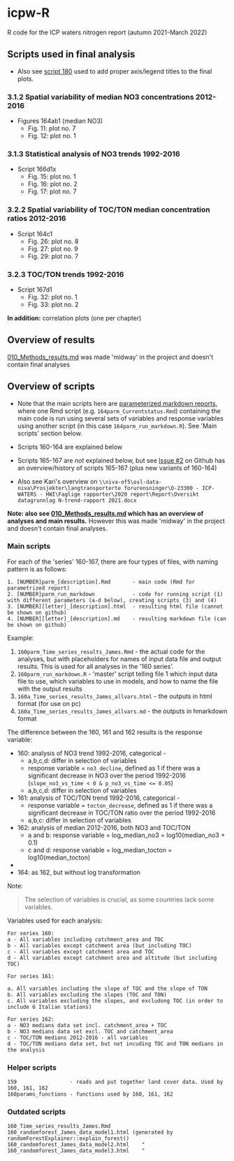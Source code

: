 # icpw-R  

R code for the ICP waters nitrogen report (autumn 2021-March 2022)        

## Scripts used in final analysis   

* Also see [script 180](180_fix_partial_plots.Rmd) used to add proper axis/legend titles to the final plots.  

### 3.1.2	Spatial variability of median NO3 concentrations 2012-2016  
* Figures 164ab1 (median NO3)   
    * Fig. 11: plot no. 7  
    * Fig. 12: plot no. 1  

### 3.1.3	Statistical analysis of NO3 trends 1992-2016  
* Script 166d1x   
    * Fig. 15: plot no. 1  
    * Fig. 16: plot no. 2  
    * Fig. 17: plot no. 7  

### 3.2.2	Spatial variability of TOC/TON median concentration ratios 2012-2016   
* Script 164c1   
    * Fig. 26: plot no. 8  
    * Fig. 27: plot no. 9  
    * Fig. 29: plot no. 7    

### 3.2.3 TOC/TON trends 1992-2016  
* Script 167d1     
    * Fig. 32: plot no. 1  
    * Fig. 33: plot no. 2    

**In addition:** correlation plots (one per chapter)   

## Overview of results  
[010_Methods_results.md](010_Methods_results.md) was made 'midway' in the project and doesn't contain final analyses   

## Overview of scripts   

* Note that the main scripts here are [parameterized markdown reports](https://bookdown.org/yihui/rmarkdown/parameterized-reports.html), where one Rmd script (e.g. `164parm_Currentstatus.Rmd`) containing the main code is run using several sets of variables and response variables using another script (in this case `164parm_run_markdown.R`). See 'Main scripts' section below.   

* Scripts 160-164 are explained below  

* Scripts 165-167 are *not* explained below, but see [Issue #2](https://github.com/DagHjermann/icpw-R/issues/2) on Github has an overview/history of scripts 165-167 (plus new variants of 160-164)   

* Also see Kari's overview on `\\niva-of5\osl-data-niva\Prosjekter\langtransporterte forurensninger\O-23300 - ICP-WATERS - HWI\Faglige rapporter\2020 report\Report\Oversikt datagrunnlag N-trend-rapport 2021.docx`  

**Note: also see [010_Methods_results.md](010_Methods_results.md) which has an overview of analyses and main results.** However this was made 'midway' in the project and doesn't contain final analyses.  



### Main scripts

For each of the 'series' 160-167, there are four types of files, with naming pattern is as follows:  

```  
1. [NUMBER]parm_[description].Rmd       - main code (Rmd for parametrized report)
2. [NUMBER]parm_run_markdown            - code for running script (1) with different parameters (a-d below), creating scripts (3) and (4)  
3. [NUMBER][letter]_[description].html  - resulting html file (cannot be shown on github)   
4. [NUMBER][letter]_[description].md    - resulting markdown file (can be shown on github)   
```

Example:  

1. `160parm_Time_series_results_James.Rmd` - the actual code for the analyses, but with placeholders for names of input data file and output results. This is used for all analyses in the '160 series'.       
2. `160parm_run_markdown.R` - 'master' script telling file 1 which input data file to use, which variables to use in models, and how to name the file with the output results 
3. `160a_Time_series_results_James_allvars.html` - the outputs in html format (for use on pc)    
4. `160a_Time_series_results_James_allvars.md`   - the outputs in hmarkdown format  

The difference between the 160, 161 and 162 results is the response variable:    

- 160: analysis of NO3 trend 1992-2016, categorical                     -
    - a,b,c,d: differ in selection of variables  
    - response variable = `no3_decline`, defined as 1 if there was a significant decrease in NO3 over the period 1992-2016 (`slope_no3_vs_time < 0 & p_no3_vs_time <= 0.05`)  
    - a,b,c,d: differ in selection of variables  
- 161: analysis of TOC/TON trend 1992-2016, categorical                   -
    - response variable = `tocton_decrease`, defined as 1 if there was a significant decrease in TOC/TON ratio over the period 1992-2016  
    - a,b,c: differ in selection of variables    
- 162: analysis of median 2012-2016, both NO3 and TOC/TON    
    - a and b: response variable = log_median_no3 = log10(median_no3 + 0.1)   
    - c and d: response variable = log_median_tocton = log10(median_tocton)     
- 
- 164: as 162, but without log transformation  


Note:

> The selection of variables is crucial, as some countries lack some variables. 

Variables used for each analysis:  

```  
For series 160:  
a - All variables including catchment_area and TOC  
b - All variables except catchment area (but including TOC)  
c - All variables except catchment area and TOC  
d - All variables except catchment area and altitude (but including TOC)  

For series 161:  

a. All variables including the slope of TOC and the slope of TON      
b. All variables excluding the slopes (TOC and TON)        
c. All variables excluding the slopes, and excludong TOC (in order to include 6 Italian stations)

For series 162:   
a - NO3 medians data set incl. catchment_area + TOC  
b - NO3 medians data set excl. TOC and catchment_area  
c - TOC/TON medians 2012-2016 - all variables  
d - TOC/TON medians data set, but not incuding TOC and TON medians in the analysis    
```


### Helper scripts
```
159                 - reads and put together land cover data. Used by 160, 161, 162
160params_functions - functions used by 160, 161, 162
```  

### Outdated scripts  
```
160_Time_series_results_James.Rmd
160_randomforest_James_data_model1.html (generated by randomForestExplainer::explain_forest()
160_randomforest_James_data_model2.html    " 
160_randomforest_James_data_model3.html    " 
```

